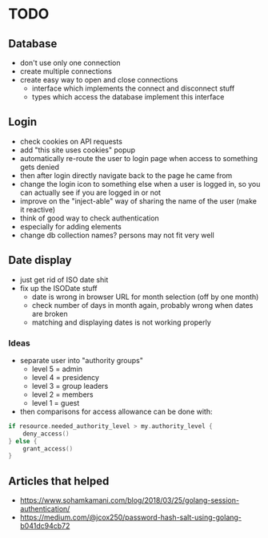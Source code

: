 # TODO

## Database

- don't use only one connection
- create multiple connections
- create easy way to open and close connections
  - interface which implements the connect and disconnect stuff
  - types which access the database implement this interface

## Login

- check cookies on API requests
- add "this site uses cookies" popup
- automatically re-route the user to login page when access to something gets denied
- then after login directly navigate back to the page he came from
- change the login icon to something else when a user is logged in, so you can actually see if you are logged in or not
- improve on the "inject-able" way of sharing the name of the user (make it reactive)
- think of good way to check authentication
- especially for adding elements
- change db collection names? persons may not fit very well

## Date display

- just get rid of ISO date shit
- fix up the ISODate stuff
  - date is wrong in browser URL for month selection (off by one month)
  - check number of days in month again, probably wrong when dates are broken
  - matching and displaying dates is not working properly

### Ideas

- separate user into "authority groups"
  - level 5 = admin
  - level 4 = presidency
  - level 3 = group leaders
  - level 2 = members
  - level 1 = guest
- then comparisons for access allowance can be done with:
  
```go
if resource.needed_authority_level > my.authority_level {
    deny_access()
} else {
    grant_access()
}
```

## Articles that helped

- <https://www.sohamkamani.com/blog/2018/03/25/golang-session-authentication/>
- <https://medium.com/@jcox250/password-hash-salt-using-golang-b041dc94cb72>
